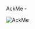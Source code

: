 AckMe - 

![AckMe](https://github.com/qubits-us/ArdsAndEnds/assets/97798670/926eab84-68d5-4922-8fac-964652008f24)
